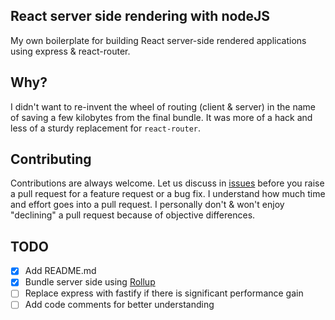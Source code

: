## React server side rendering with nodeJS

My own boilerplate for building React server-side rendered applications using express & react-router.

## Why?

I didn't want to re-invent the wheel of routing (client & server) in the name of saving a few kilobytes from the final bundle.
It was more of a hack and less of a sturdy replacement for `react-router`.

## Contributing

Contributions are always welcome. Let us discuss in [issues](https://github.com/onstash/react-ssr/issues) before you raise a pull request for a feature request or a bug fix. I understand how much time and effort goes into a pull request. I personally don't & won't enjoy "declining" a pull request because of objective differences.

## TODO
- [x] Add README.md
- [x] Bundle server side using [Rollup](https://rollupjs.org/)
- [ ] Replace express with fastify if there is significant performance gain
- [ ] Add code comments for better understanding
